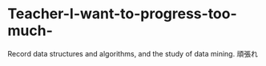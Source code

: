 # Teacher-I-want-to-progress-too-much-
Record data structures and algorithms, and the study of data mining.
頑張れ

